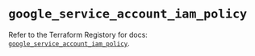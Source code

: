 # `google_service_account_iam_policy`

Refer to the Terraform Registory for docs: [`google_service_account_iam_policy`](https://www.terraform.io/docs/providers/google-beta/r/google_service_account_iam_policy).
